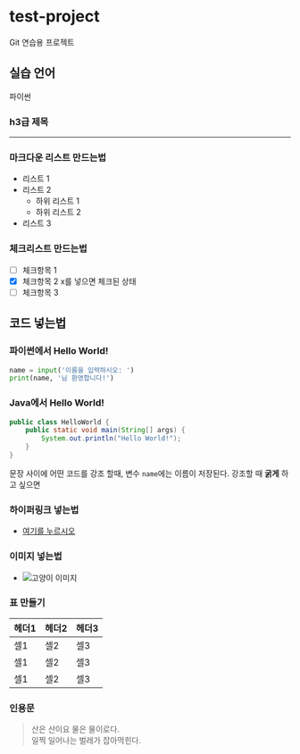 # test-project
Git 연습용 프로젝트

## 실습 언어
파이썬

### h3급 제목

---

### 마크다운 리스트 만드는법
 - 리스트 1
 - 리스트 2
   - 하위 리스트 1
   - 하위 리스트 2
 - 리스트 3

### 체크리스트 만드는법
 - [ ] 체크항목 1
 - [x] 체크항목 2 x를 넣으면 체크된 상태
 - [ ] 체크항목 3

## 코드 넣는법
### 파이썬에서 Hello World!
```python
name = input('이름을 입력하시오: ')
print(name, '님 환영합니다!')
```

### Java에서 Hello World!
```Java
public class HelloWorld {
	public static void main(String[] args) {
		System.out.println("Hello World!");
	}
}
```

문장 사이에 어떤 코드를 강조 할때, 변수 `name`에는 이름이 저장된다.
강조할 때 **굵게** 하고 싶으면

### 하이퍼링크 넣는법
- [여기를 누르시오](https://www.naver.com/)

### 이미지 넣는법
- ![고양이 이미지](https://i.namu.wiki/i/abZPxKt_L98I8ttqw56pLHtGiR5pAV4YYmpR3Ny3_n0yvff5IDoKEQFof7EbzJUSZ_-uzR5S7tzTzGQ346Qixw.webp)

### 표 만들기

| 헤더1 | 헤더2 | 헤더3 |
|----|----|----|
| 셀1 | 셀2 | 셀3 |
| 셀1 | 셀2 | 셀3 |
| 셀1 | 셀2 | 셀3 |

### 인용문
> 산은 산이요 물은 물이로다.
> <br>일찍 일어나는 벌레가 잡아먹힌다.


